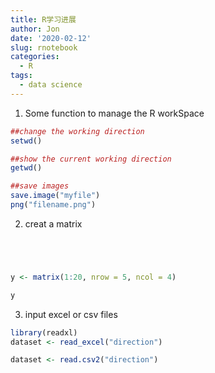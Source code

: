 ```yaml
---
title: R学习进展
author: Jon
date: '2020-02-12'
slug: rnotebook
categories:
  - R
tags:
  - data science
---
```

1. Some function to manage the R workSpace
```r
##change the working direction
setwd()

##show the current working direction
getwd()

##save images
save.image("myfile")
png("filename.png")
```

2. creat a matrix
```r




y <- matrix(1:20, nrow = 5, ncol = 4)

y
```

3. input excel or csv files
```r
library(readxl)
dataset <- read_excel("direction")

dataset <- read.csv2("direction")
```



